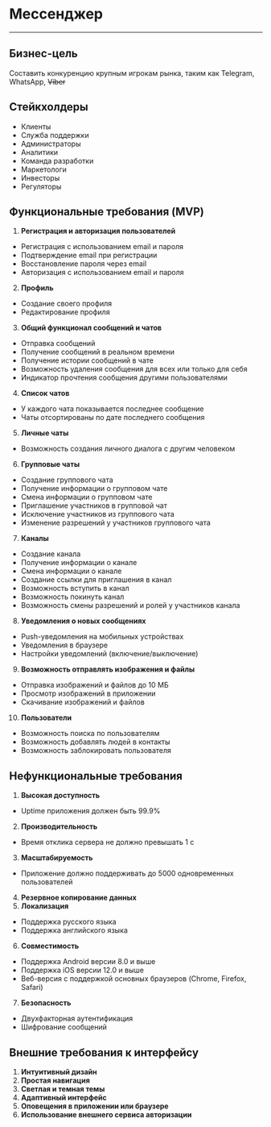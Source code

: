 # Мессенджер

---

## Бизнес-цель

Составить конкуренцию крупным игрокам рынка, таким как Telegram, WhatsApp, ~~Viber~~

## Стейкхолдеры

- Клиенты
- Служба поддержки
- Администраторы
- Аналитики
- Команда разработки
- Маркетологи
- Инвесторы
- Регуляторы

## Функциональные требования (MVP)

1. **Регистрация и авторизация пользователей**

- Регистрация с использованием email и пароля
- Подтверждение email при регистрации
- Восстановление пароля через email
- Авторизация с использованием email и пароля

2. **Профиль**

- Создание своего профиля
- Редактирование профиля

3. **Общий функционал сообщений и чатов**

- Отправка сообщений
- Получение сообщений в реальном времени
- Получение истории сообщений в чате
- Возможность удаления сообщения для всех или только для себя
- Индикатор прочтения сообщения другими пользователями

4. **Список чатов**

- У каждого чата показывается последнее сообщение
- Чаты отсортированы по дате последнего сообщения

5. **Личные чаты**

- Возможность создания личного диалога с другим человеком

6. **Групповые чаты**

- Создание группового чата
- Получение информации о групповом чате
- Смена информации о групповом чате
- Приглашение участников в групповой чат
- Исключение участников из группового чата
- Изменение разрешений у участников группового чата

7. **Каналы**

- Создание канала
- Получение информации о канале
- Смена информации о канале
- Создание ссылки для приглашения в канал
- Возможность вступить в канал
- Возможность покинуть канал
- Возможность смены разрешений и ролей у участников канала

8. **Уведомления о новых сообщениях**

- Push-уведомления на мобильных устройствах
- Уведомления в браузере
- Настройки уведомлений (включение/выключение)

9. **Возможность отправлять изображения и файлы**

- Отправка изображений и файлов до 10 МБ
- Просмотр изображений в приложении
- Скачивание изображений и файлов

10. **Пользователи**

- Возможность поиска по пользователям
- Возможность добавлять людей в контакты
- Возможность заблокировать пользователя

## Нефункциональные требования

1. **Высокая доступность**

- Uptime приложения должен быть 99.9%

2. **Производительность**

- Время отклика сервера не должно превышать 1 с

3. **Масштабируемость**

- Приложение должно поддерживать до 5000 одновременных пользователей

4. **Резервное копирование данных**
5. **Локализация**

- Поддержка русского языка
- Поддержка английского языка

6. **Совместимость**

- Поддержка Android версии 8.0 и выше
- Поддержка iOS версии 12.0 и выше
- Веб-версия с поддержкой основных браузеров (Chrome, Firefox, Safari)

7. **Безопасность**

- Двухфакторная аутентификация
- Шифрование сообщений

## Внешние требования к интерфейсу

1. **Интуитивный дизайн**
2. **Простая навигация**
3. **Светлая и темная темы**
4. **Адаптивный интерфейс**
5. **Оповещения в приложении или браузере**
6. **Использование внешнего сервиса авторизации**
